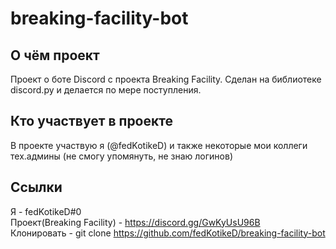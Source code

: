 # breaking-facility-bot

## О чём проект
Проект о боте Discord с проекта Breaking Facility. Сделан на библиотеке discord.py и делается по мере поступления.
## Кто участвует в проекте
В проекте участвую я (@fedKotikeD) и также некоторые мои коллеги тех.админы (не смогу упомянуть, не знаю логинов)
## Ссылки
Я - fedKotikeD#0 <br>
Проект(Breaking Facility) - https://discord.gg/GwKyUsU96B <br>
Клонировать - git clone https://github.com/fedKotikeD/breaking-facility-bot <br>
